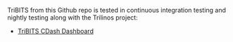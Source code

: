 TriBITS from this Github repo is tested in continuous integration testing and nightly testing along with the Trilinos project:

* [TriBITS CDash Dashboard](http://testing.sandia.gov/cdash/index.php?project=Trilinos&subproject=TriBITS)